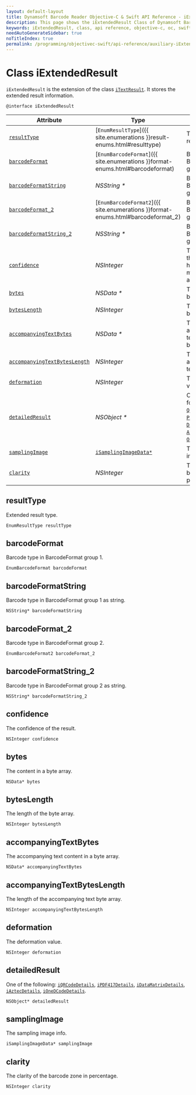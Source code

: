 ```yaml
---
layout: default-layout
title: Dynamsoft Barcode Reader Objective-C & Swift API Reference - iExtendedResult Class
description: This page shows the iExtendedResult Class of Dynamsoft Barcode Reader for iOS SDK.
keywords: iExtendedResult, class, api reference, objective-c, oc, swift
needAutoGenerateSidebar: true
noTitleIndex: true
permalink: /programming/objectivec-swift/api-reference/auxiliary-iExtendedResult.html
---
```


# Class iExtendedResult

`iExtendedResult` is the extension of the class [`iTextResult`](auxiliary-iTextResult.md). It stores the extended result information.

```objc
@interface iExtendedResult
```  

| Attribute | Type | Descriptions |
|---------- |------|-------------|
| [`resultType`](#resulttype) | [`EnumResultType`]({{ site.enumerations }}result-enums.html#resulttype) | The extended result type. |
| [`barcodeFormat`](#barcodeformat) | [`EnumBarcodeFormat`]({{ site.enumerations }}format-enums.html#barcodeformat) | Barcode type in BarcodeFormat group 1. |
| [`barcodeFormatString`](#barcodeformatstring) | *NSString \** | Barcode type in BarcodeFormat group 1 as string. |
| [`barcodeFormat_2`](#barcodeformat_2) | [`EnumBarcodeFormat2`]({{ site.enumerations }}format-enums.html#barcodeformat_2) | Barcode type in BarcodeFormat group 2. |
| [`barcodeFormatString_2`](#barcodeformatstring_2) | *NSString \** | Barcode type in BarcodeFormat group 2 as string. |
| [`confidence`](#confidence) | *NSInteger* | The confidence of the result. The higher confidence means the higher accuracy. |
| [`bytes`](#bytes) | *NSData \** | The content in a byte array. |
| [`bytesLength`](#byteslength) | *NSInteger* | The length of the byte array. |
| [`accompanyingTextBytes`](#accompanyingtextbytes) | *NSData \** | The accompanying text content in a byte array. |
| [`accompanyingTextBytesLength`](#accompanyingtextbyteslength) | *NSInteger* | The length of the accompanying text byte array. |
| [`deformation`](#deformation) | *NSInteger* | The deformation value. |
| [`detailedResult`](#detailedresult) | *NSObject \** | One of the following: [`QRCodeDetails`](#qrcodedetails), [`PDF417Details`](#pdf417details), [`DataMatrixDetails`](#datamatrixdetails), [`AztecDetails`](#aztecdetails), [`OneDCodeDetails`](#onedcodedetails). |
| [`samplingImage`](#samplingimage) | [`iSamplingImageData*`](auxiliary-iSamplingImageData.md) | The sampling image info. |
| [`clarity`](#clarity) | *NSInteger* | The clarity of the barcode zone in percentage. |

## resultType

Extended result type.

```objc
EnumResultType resultType
```

## barcodeFormat

Barcode type in BarcodeFormat group 1.

```objc
EnumBarcodeFormat barcodeFormat
```

## barcodeFormatString

Barcode type in BarcodeFormat group 1 as string.

```objc
NSString* barcodeFormatString
```

## barcodeFormat_2

Barcode type in BarcodeFormat group 2.

```objc
EnumBarcodeFormat2 barcodeFormat_2
```

## barcodeFormatString_2

Barcode type in BarcodeFormat group 2 as string.

```objc
NSString* barcodeFormatString_2
```

## confidence

The confidence of the result.

```objc
NSInteger confidence
```

## bytes

The content in a byte array.

```objc
NSData* bytes
```

## bytesLength

The length of the byte array.

```objc
NSInteger bytesLength
```

## accompanyingTextBytes

The accompanying text content in a byte array.

```objc
NSData* accompanyingTextBytes
```

## accompanyingTextBytesLength

The length of the accompanying text byte array.

```objc
NSInteger accompanyingTextBytesLength
```

## deformation

The deformation value.

```objc
NSInteger deformation
```

## detailedResult

One of the following: [`iQRCodeDetails`](auxiliary-iQRCodeDetails.md), [`iPDF417Details`](auxiliary-iPDF417Details.md), [`iDataMatrixDetails`](auxiliary-iDataMatrixDetails.md), [`iAztecDetails`](auxiliary-iAztecDetails.md), [`iOneDCodeDetails`](auxiliary-iOneDCodeDetails.md).

```objc
NSObject* detailedResult
```

## samplingImage

The sampling image info.

```objc
iSamplingImageData* samplingImage
```

## clarity

The clarity of the barcode zone in percentage.

```objc
NSInteger clarity
```
